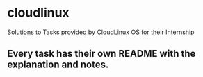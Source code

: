 # cloudlinux
Solutions to Tasks provided by CloudLinux OS for their Internship

## Every task has their own README with the explanation and notes.
